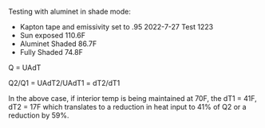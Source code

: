 Testing with aluminet in shade mode:
* Kapton tape and emissivity set to .95
2022-7-27 Test 1223
* Sun exposed 110.6F
* Aluminet Shaded 86.7F
* Fully Shaded 74.8F


Q = UAdT

Q2/Q1 = UAdT2/UAdT1 = dT2/dT1

In the above case, if interior temp is being maintained at 70F, the dT1 = 41F, dT2 = 17F which translates to a reduction in heat input to 41% of Q2 or a reduction by 59%.